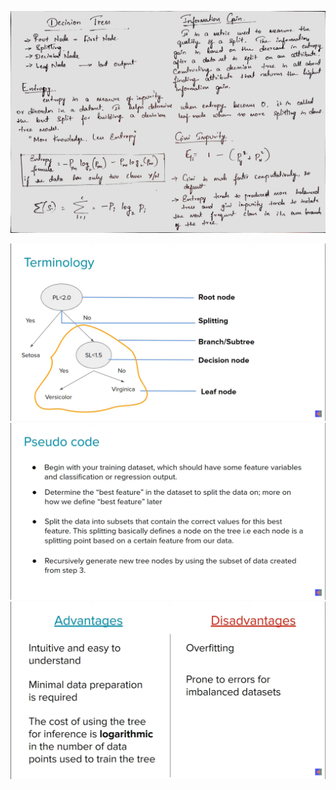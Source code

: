![](https://github.com/praj2408/Machine-Learning-Hand-Written-Notes/blob/main/Decision%20Tree/01%20Decision%20Trees.jpg)


![](https://github.com/praj2408/Machine-Learning-Hand-Written-Notes/blob/main/Decision%20Tree/Screenshot%20(3).png)
![](https://github.com/praj2408/Machine-Learning-Hand-Written-Notes/blob/main/Decision%20Tree/Screenshot%20(2).png)
![](https://github.com/praj2408/Machine-Learning-Hand-Written-Notes/blob/main/Decision%20Tree/Screenshot%20(4).png)
